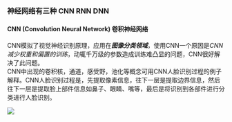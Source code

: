 ### 神经网络有三种 CNN RNN DNN  

#### CNN (Convolution Neural Network) 卷积神经网络  
CNN模拟了视觉神经识别原理，应用在***图像分类领域***，使用CNN一个原因是*CNN减少权重和偏置的训练*，动辄千万级的参数造成训练难凸显的问题，CNN很好解决了此问题。  
CNN中出现的卷积核，通道，感受野，池化等概念可用CNN人脸识别过程的例子解释。CNN人脸识别过程是，先提取像素信息，往下一层是提取边界信息，然后往下一层是提取脸上部件信息如鼻子、眼睛、嘴等，最后是将识别到各部件进行分类进行人脸识别。  

<image src="https://www.waveshare.net/study/data/attachment/portal/201908/23/182417fgvv3glp4ijieod8.png" />

